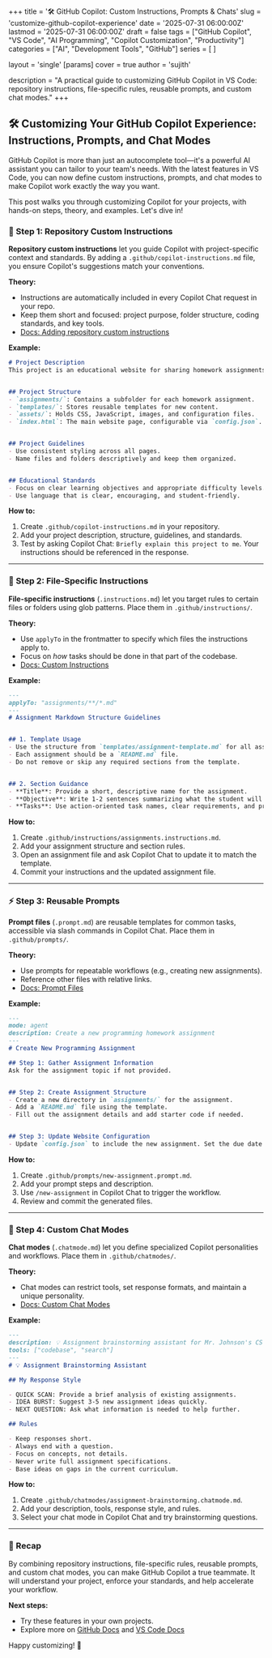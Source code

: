 +++
title = '🛠️ GitHub Copilot: Custom Instructions, Prompts & Chats'
slug = 'customize-github-copilot-experience'
date = '2025-07-31 06:00:00Z'
lastmod = '2025-07-31 06:00:00Z'
draft = false
tags = ["GitHub Copilot", "VS Code", "AI Programming", "Copilot Customization", "Productivity"]
categories = ["AI", "Development Tools", "GitHub"]
series = [ ]

layout = 'single'
[params]
    cover = true
    author = 'sujith'

description = "A practical guide to customizing GitHub Copilot in VS Code: repository instructions, file-specific rules, reusable prompts, and custom chat modes."
+++

## 🛠️ Customizing Your GitHub Copilot Experience: Instructions, Prompts, and Chat Modes

GitHub Copilot is more than just an autocomplete tool—it's a powerful AI assistant you can tailor to your team's needs. With the latest features in VS Code, you can now define custom instructions, prompts, and chat modes to make Copilot work exactly the way you want.

This post walks you through customizing Copilot for your projects, with hands-on steps, theory, and examples. Let's dive in!

### 📝 Step 1: Repository Custom Instructions

**Repository custom instructions** let you guide Copilot with project-specific context and standards. By adding a `.github/copilot-instructions.md` file, you ensure Copilot's suggestions match your conventions.


**Theory:**

- Instructions are automatically included in every Copilot Chat request in your repo.
- Keep them short and focused: project purpose, folder structure, coding standards, and key tools.
- [Docs: Adding repository custom instructions](https://docs.github.com/en/copilot/how-tos/custom-instructions/adding-repository-custom-instructions-for-github-copilot)

**Example:**

```markdown
# Project Description
This project is an educational website for sharing homework assignments and coding exercises with students.


## Project Structure
- `assignments/`: Contains a subfolder for each homework assignment.
- `templates/`: Stores reusable templates for new content.
- `assets/`: Holds CSS, JavaScript, images, and configuration files.
- `index.html`: The main website page, configurable via `config.json`.


## Project Guidelines
- Use consistent styling across all pages.
- Name files and folders descriptively and keep them organized.


## Educational Standards
- Focus on clear learning objectives and appropriate difficulty levels.
- Use language that is clear, encouraging, and student-friendly.
```

**How to:**

1. Create `.github/copilot-instructions.md` in your repository.
2. Add your project description, structure, guidelines, and standards.
3. Test by asking Copilot Chat: `Briefly explain this project to me`. Your instructions should be referenced in the response.

---

### 📂 Step 2: File-Specific Instructions

**File-specific instructions** (`.instructions.md`) let you target rules to certain files or folders using glob patterns. Place them in `.github/instructions/`.


**Theory:**

- Use `applyTo` in the frontmatter to specify which files the instructions apply to.
- Focus on *how* tasks should be done in that part of the codebase.
- [Docs: Custom Instructions](https://code.visualstudio.com/docs/copilot/copilot-customization#_custom-instructions)

**Example:**

```markdown
---
applyTo: "assignments/**/*.md"
---
# Assignment Markdown Structure Guidelines


## 1. Template Usage
- Use the structure from `templates/assignment-template.md` for all assignments.
- Each assignment should be a `README.md` file.
- Do not remove or skip any required sections from the template.


## 2. Section Guidance
- **Title**: Provide a short, descriptive name for the assignment.
- **Objective**: Write 1-2 sentences summarizing what the student will learn or accomplish.
- **Tasks**: Use action-oriented task names, clear requirements, and provide example input/output if helpful.
```

**How to:**

1. Create `.github/instructions/assignments.instructions.md`.
2. Add your assignment structure and section rules.
3. Open an assignment file and ask Copilot Chat to update it to match the template.
4. Commit your instructions and the updated assignment file.

---

### ⚡ Step 3: Reusable Prompts

**Prompt files** (`.prompt.md`) are reusable templates for common tasks, accessible via slash commands in Copilot Chat. Place them in `.github/prompts/`.


**Theory:**

- Use prompts for repeatable workflows (e.g., creating new assignments).
- Reference other files with relative links.
- [Docs: Prompt Files](https://code.visualstudio.com/docs/copilot/copilot-customization#_prompt-files-experimental)

**Example:**

```markdown
---
mode: agent
description: Create a new programming homework assignment
---
# Create New Programming Assignment

## Step 1: Gather Assignment Information
Ask for the assignment topic if not provided.


## Step 2: Create Assignment Structure
- Create a new directory in `assignments/` for the assignment.
- Add a `README.md` file using the template.
- Fill out the assignment details and add starter code if needed.


## Step 3: Update Website Configuration
- Update `config.json` to include the new assignment. Set the due date to the current date plus 7 days, unless specified otherwise.
```

**How to:**

1. Create `.github/prompts/new-assignment.prompt.md`.
2. Add your prompt steps and description.
3. Use `/new-assignment` in Copilot Chat to trigger the workflow.
4. Review and commit the generated files.

---

### 💬 Step 4: Custom Chat Modes

**Chat modes** (`.chatmode.md`) let you define specialized Copilot personalities and workflows. Place them in `.github/chatmodes/`.


**Theory:**

- Chat modes can restrict tools, set response formats, and maintain a unique personality.
- [Docs: Custom Chat Modes](https://code.visualstudio.com/docs/copilot/chat/chat-modes#_custom-chat-modes)

**Example:**

```markdown
---
description: 💡 Assignment brainstorming assistant for Mr. Johnson's CS class
tools: ["codebase", "search"]
---
# 💡 Assignment Brainstorming Assistant

## My Response Style

- QUICK SCAN: Provide a brief analysis of existing assignments.
- IDEA BURST: Suggest 3-5 new assignment ideas quickly.
- NEXT QUESTION: Ask what information is needed to help further.

## Rules

- Keep responses short.
- Always end with a question.
- Focus on concepts, not details.
- Never write full assignment specifications.
- Base ideas on gaps in the current curriculum.
```

**How to:**

1. Create `.github/chatmodes/assignment-brainstorming.chatmode.md`.
2. Add your description, tools, response style, and rules.
3. Select your chat mode in Copilot Chat and try brainstorming questions.

---

### 🎉 Recap


By combining repository instructions, file-specific rules, reusable prompts, and custom chat modes, you can make GitHub Copilot a true teammate. It will understand your project, enforce your standards, and help accelerate your workflow.


**Next steps:**


- Try these features in your own projects.
- Explore more on [GitHub Docs](https://docs.github.com/en/copilot/how-tos/custom-instructions/adding-repository-custom-instructions-for-github-copilot) and [VS Code Docs](https://code.visualstudio.com/docs/copilot/copilot-customization)

Happy customizing! 🚀
